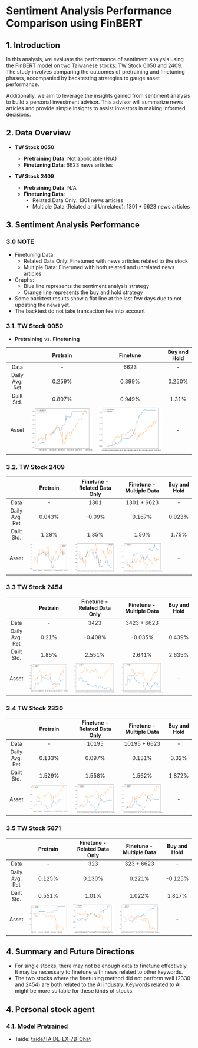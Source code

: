 # Sentiment Analysis Performance Comparison using FinBERT

## 1. Introduction

In this analysis, we evaluate the performance of sentiment analysis using the FinBERT model on two Taiwanese stocks: TW Stock 0050 and 2409. The study involves comparing the outcomes of pretraining and finetuning phases, accompanied by backtesting strategies to gauge asset performance.

Additionally, we aim to leverage the insights gained from sentiment analysis to build a personal investment advisor. This advisor will summarize news articles and provide simple insights to assist investors in making informed decisions.


## 2. Data Overview

- **TW Stock 0050**
  - **Pretraining Data**: Not applicable (N/A)
  - **Finetuning Data**: 6623 news articles
  
- **TW Stock 2409**
  - **Pretraining Data**: N/A
  - **Finetuning Data**:
    - Related Data Only: 1301 news articles
    - Multiple Data (Related and Unrelated): 1301 + 6623 news articles

## 3. Sentiment Analysis Performance
### 3.0 NOTE
- Finetuning Data:
  - Related Data Only: Finetuned with news articles related to the stock
  - Multiple Data: Finetuned with both related and unrelated news articles
- Graphs:
  - Blue line represents the sentiment analysis strategy
  - Orange line represents the buy and hold strategy
- Some backtest results show a flat line at the last few days due to not updating the news yet. 
- The backtest do not take transaction fee into account

### 3.1. TW Stock 0050
- **Pretraining** vs. **Finetuning**

|                | Pretrain   | Finetune       |  Buy and Hold |
|:--------------:|:----------:|:--------------:|:-------------:|
| Data           |       -    |         6623   |       -       |
| Daily Avg. Ret |  0.259%    |       0.399%   |   0.250%      |
| Dailt Std.     |  0.807%    |      0.949%    |  1.31%        |
| Asset          |![Pretraining Performance](finbert-backtest/0050-pt.png)| ![Finetuning Performance](finbert-backtest/0050-ft.png) | - |

### 3.2. TW Stock 2409

|                | Pretrain   |   Finetune - Related Data Only | Finetune - Multiple Data  | Buy and Hold |
|:--------------:|:----------:|:------------------------------:|:-------------------------:|:------------:|
| Data           |     -      |           1301                 |    1301 + 6623            |     -        |
| Daily Avg. Ret |  0.043%    |        -0.09%                  |      0.167%               | 0.023%       |
| Dailt Std.     |   1.28%    |           1.35%                |          1.50%            |     1.75%    |
| Asset          | ![Pretraining Performance](finbert-backtest/2409-pt.png) | ![Related Data Only](finbert-backtest/2409-ft.png) | ![Multiple Data](finbert-backtest/2409-ft-m.png) | - |

### 3.3 TW Stock 2454

|                | Pretrain   |   Finetune - Related Data Only | Finetune - Multiple Data  | Buy and Hold |
|:--------------:|:----------:|:------------------------------:|:-------------------------:|:------------:|
| Data           |     -      |           3423                 |    3423 + 6623            |              |
| Daily Avg. Ret |    0.21%   |        -0.408%                 |    -0.035%                | 0.439%       |
| Dailt Std.     |    1.85%   |           2.551%               |      2.641%               | 2.635%       |
| Asset | ![Pretraining Performance](finbert-backtest/2454-pt.png) | ![Related Data Only](finbert-backtest/2454-ft.png) | ![Multiple Data](finbert-backtest/2454-ft-m.png) | - |

### 3.4 TW Stock 2330

|                | Pretrain   |   Finetune - Related Data Only | Finetune - Multiple Data  | Buy and Hold |
|:--------------:|:----------:|:------------------------------:|:-------------------------:|:------------:|
| Data           |     -      |           10195                |    10195 + 6623           |     -        |
| Daily Avg. Ret |  0.133%    |        0.097%                  |    0.131%                 |  0.32%       |
| Dailt Std.     |  1.529%    |            1.558%              |         1.562%            |    1.872%    |
| Asset          | ![Pretraining Performance](finbert-backtest/2330-pt.png) | ![Related Data Only](finbert-backtest/2330-ft.png) | ![Multiple Data](finbert-backtest/2330-ft-m.png) | - |




### 3.5 TW Stock 5871

|                | Pretrain   |   Finetune - Related Data Only | Finetune - Multiple Data  | Buy and Hold |
|:--------------:|:----------:|:------------------------------:|:-------------------------:|:------------:|
| Data           |     -      |           323                  |     323 + 6623            |         -    |
| Daily Avg. Ret |  0.125%    |       0.130%                   |        0.221%             |  -0.125%     |
| Dailt Std.     |  0.551%    |       1.01%                    |       1.022%              |   1.817%     |
| Asset          | ![Pretraining Performance](finbert-backtest/5871-pt.png) | ![Related Data Only](finbert-backtest/5871-ft.png) | ![Multiple Data](finbert-backtest/5871-ft-m.png) | - |

## 4. Summary and Future Directions
- For single stocks, there may not be enough data to finetune effectively. It may be necessary to finetune with news related to other keywords.
- The two stocks where the finetuning method did not perform well (2330 and 2454) are both related to the AI industry. Keywords related to AI might be more suitable for these kinds of stocks.

## 4. Personal stock agent
### 4.1. Model Pretrained
- Taide: [taide/TAIDE-LX-7B-Chat](https://huggingface.co/taide/TAIDE-LX-7B-Chat)



